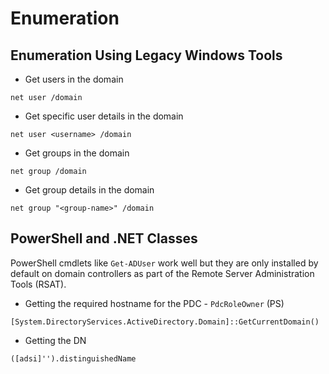 # Enumeration
## Enumeration Using Legacy Windows Tools
- Get users in the domain
```
net user /domain
```
- Get specific user details in the domain
```
net user <username> /domain
```
- Get groups in the domain
```
net group /domain
```
- Get group details in the domain
```
net group "<group-name>" /domain
```
## PowerShell and .NET Classes
PowerShell cmdlets like `Get-ADUser` work well but they are only installed by default on domain controllers as part of the Remote Server Administration Tools (RSAT).
- Getting the required hostname for the PDC - `PdcRoleOwner` (PS)
```
[System.DirectoryServices.ActiveDirectory.Domain]::GetCurrentDomain()
```
- Getting the DN
```
([adsi]'').distinguishedName
```
